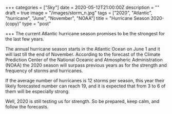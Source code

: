+++
categories = ["Sky"]
date = 2020-05-12T21:00:00Z
description = ""
draft = true
image = "/images/storm_n.jpg"
tags = ["2020", "Atlantic", "hurricane", "June", "November", "NOAA"]
title = "Hurricane Season 2020-(copy)"
type = "post"

+++
The current Atlantic hurricane season promises to be the strongest for the last few years.

The annual hurricane season starts in the Atlantic Ocean on June 1 and it will last till the end of November. According to the forecast of the Climate Prediction Center of the National Oceanic and Atmospheric Administration (NOAA) the 2020 season will surpass previous years as for the strength and frequency of storms and hurricanes.

If the average number of hurricanes is 12 storms per season, this year their likely forecasted number can reach 19, and it is expected that from 3 to 6 of them will be especially strong.

Well, 2020 is still testing us for strength. So be prepared, keep calm, and follow the forecasts.